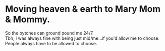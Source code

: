 # Moving heaven & earth to Mary Mom & Mommy.  
So the bytches can ground pound me 24/7.  
Tbh, I was always fine with being just mid/me…if you'd allow me to choose. People always have to be allowed to choose.

